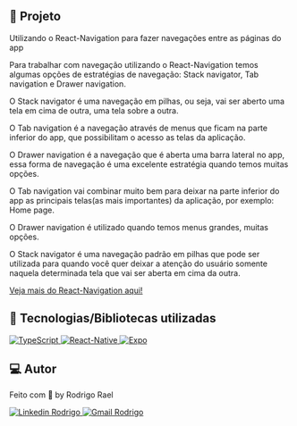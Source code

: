 ## :page_with_curl: Projeto

<LINKEDIN>
Utilizando o React-Navigation para fazer navegações entre as páginas do app
</LINKEDIN>

Para trabalhar com navegação utilizando o React-Navigation temos algumas opções de estratégias de navegação: Stack navigator, Tab navigation e Drawer navigation.

O Stack navigator é uma navegação em pilhas, ou seja, vai ser aberto uma tela em cima de outra, uma tela sobre a outra.

O Tab navigation é a navegação através de menus que ficam na parte inferior do app, que possibilitam o acesso as telas da aplicação.

O Drawer navigation é a navegação que é aberta uma barra lateral no app, essa forma de navegação é uma excelente estratégia quando temos muitas opções.

O Tab navigation vai combinar muito bem para deixar na parte inferior do app as principais telas(as mais importantes) da aplicação, por exemplo: Home page.

O Drawer navigation é utilizado quando temos menus grandes, muitas opções.

O Stack navigator é uma navegação padrão em pilhas que pode ser utilizada para quando você quer deixar a atenção do usuário somente naquela determinada tela que vai ser aberta em cima da outra.

[Veja mais do React-Navigation aqui!](https://reactnavigation.org/)


## 🚀 Tecnologias/Bibliotecas utilizadas
  
<a href="https://www.typescriptlang.org/" target="_blank"> <img src="https://img.shields.io/badge/-TypeScript-3178C6?style=flat-square&logo=TypeScript&logoColor=white" alt="TypeScript"> </a>
<a href="https://reactnative.dev/" target="_blank"> <img src="https://img.shields.io/badge/-ReactNative-61DAFB?style=flat-square&logo=React&logoColor=white" alt="React-Native"> </a>
<a href="https://expo.dev/" target="_blank"> <img src="https://img.shields.io/badge/-Expo-32373E?style=flat-square&logo=expo&logoColor=white" alt="Expo"> </a>

## 💻 Autor

Feito com 💜 by Rodrigo Rael

<a href="https://www.linkedin.com/in/rodrigo-rael-a7a4b51a9/" target="_blank"> <img src="https://img.shields.io/badge/-RodrigoRael-blue?style=flat-square&logo=Linkedin&logoColor=white&link=https" alt="Linkedin Rodrigo"> </a>
<a href="https://img.shields.io/badge/-rodrigorael53@gmail.com-c14438?style=flat-square&logo=Gmail&logoColor=white&link=mailto:rodrigorael53@gmail.com" target="_blank"> <img src="https://img.shields.io/badge/-rodrigorael53@gmail.com-c14438?style=flat-square&logo=Gmail&logoColor=white&link=mailto:rodrigorael53@gmail.com" alt="Gmail Rodrigo"> </a>
